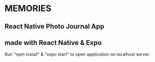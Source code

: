 # MEMORIES
## React Native Photo Journal App

## made with React Native & Expo

Run "npm install" & "expo start" to open application on localhost server.